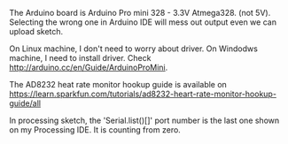 The Arduino board is Arduino Pro mini 328 - 3.3V Atmega328.
(not 5V). Selecting the wrong one in Arduino IDE will mess out output even we can upload sketch.

On Linux machine, I don't need to worry about driver. 
On Windodws machine, I need to install driver. Check http://arduino.cc/en/Guide/ArduinoProMini.

The AD8232 heat rate monitor hookup guide is available on https://learn.sparkfun.com/tutorials/ad8232-heart-rate-monitor-hookup-guide/all

In processing sketch, the 'Serial.list()[]' port number is the last one shown on my Processing IDE.
It is counting from zero.
